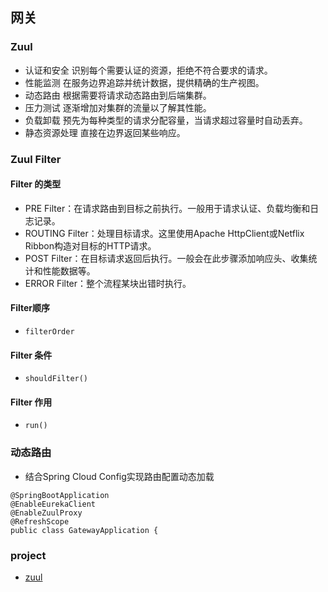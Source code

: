 ## 网关

### Zuul

- 认证和安全 识别每个需要认证的资源，拒绝不符合要求的请求。
- 性能监测 在服务边界追踪并统计数据，提供精确的生产视图。
- 动态路由 根据需要将请求动态路由到后端集群。
- 压力测试 逐渐增加对集群的流量以了解其性能。
- 负载卸载 预先为每种类型的请求分配容量，当请求超过容量时自动丢弃。
- 静态资源处理 直接在边界返回某些响应。

 

### Zuul Filter

####  Filter 的类型

- PRE Filter：在请求路由到目标之前执行。一般用于请求认证、负载均衡和日志记录。
- ROUTING Filter：处理目标请求。这里使用Apache HttpClient或Netflix Ribbon构造对目标的HTTP请求。
- POST Filter：在目标请求返回后执行。一般会在此步骤添加响应头、收集统计和性能数据等。
- ERROR Filter：整个流程某块出错时执行。

#### Filter顺序

- ```
  filterOrder
  ```

#### Filter 条件

- ```
  shouldFilter()
  ```

#### Filter 作用

- ```
  run()
  ```
### 动态路由

- 结合Spring Cloud Config实现路由配置动态加载
```
@SpringBootApplication
@EnableEurekaClient
@EnableZuulProxy
@RefreshScope
public class GatewayApplication {
```
  
### project

- [zuul](../../gateway/readme.md)
